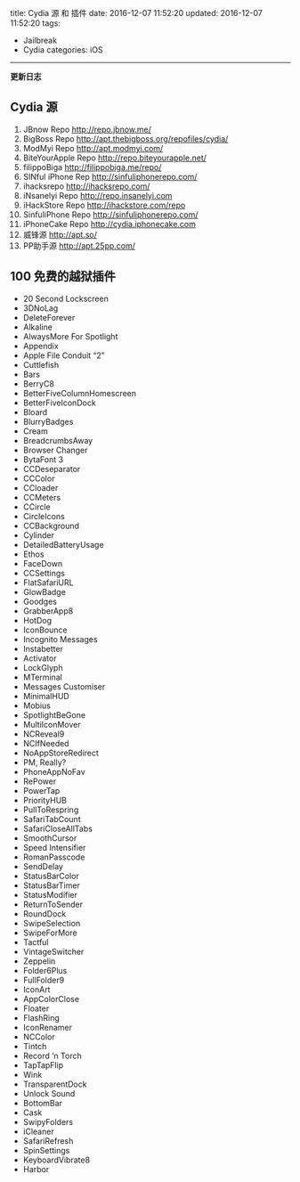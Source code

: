 title: Cydia 源 和 插件
date: 2016-12-07 11:52:20
updated: 2016-12-07 11:52:20
tags:
- Jailbreak
- Cydia
categories: iOS
---

**更新日志**

## Cydia 源

1. JBnow Repo <http://repo.jbnow.me/>
2. BigBoss Repo <http://apt.thebigboss.org/repofiles/cydia/>
3. ModMyi Repo <http://apt.modmyi.com/>
4. BiteYourApple Repo <http://repo.biteyourapple.net/>
5. filippoBiga <http://filippobiga.me/repo/>
6. SINful iPhone Rep <http://sinfuliphonerepo.com/> 
7. ihacksrepo <http://ihacksrepo.com/>
8. iNsanelyi Repo <http://repo.insanelyi.com>
9. iHackStore Repo <http://ihackstore.com/repo>
10. SinfuliPhone Repo <http://sinfuliphonerepo.com/>
11. iPhoneCake Repo <http://cydia.iphonecake.com>
12. 威锋源 <http://apt.so/>
13. PP助手源 <http://apt.25pp.com/>

<!-- more -->

## 100 免费的越狱插件
* 20 Second Lockscreen
* 3DNoLag
* DeleteForever
* Alkaline
* AlwaysMore For Spotlight
* Appendix
* Apple File Conduit “2”
* Cuttlefish
* Bars
* BerryC8
* BetterFiveColumnHomescreen
* BetterFiveIconDock
* Bloard
* BlurryBadges
* Cream
* BreadcrumbsAway
* Browser Changer
* BytaFont 3
* CCDeseparator
* CCColor
* CCloader
* CCMeters
* CCircle
* CircleIcons
* CCBackground
* Cylinder
* DetailedBatteryUsage
* Ethos
* FaceDown
* CCSettings
* FlatSafariURL
* GlowBadge
* Goodges
* GrabberApp8
* HotDog
* IconBounce
* Incognito Messages
* Instabetter
* Activator
* LockGlyph
* MTerminal
* Messages Customiser
* MinimalHUD
* Mobius
* SpotlightBeGone
* MultiIconMover
* NCReveal9
* NCIfNeeded
* NoAppStoreRedirect
* PM, Really?
* PhoneAppNoFav
* RePower
* PowerTap
* PriorityHUB
* PullToRespring
* SafariTabCount
* SafariCloseAllTabs
* SmoothCursor
* Speed Intensifier
* RomanPasscode
* SendDelay
* StatusBarColor
* StatusBarTimer
* StatusModifier
* ReturnToSender
* RoundDock
* SwipeSelection
* SwipeForMore
* Tactful
* VintageSwitcher
* Zeppelin
* Folder6Plus
* FullFolder9
* IconArt
* AppColorClose
* Floater
* FlashRing
* IconRenamer
* NCColor
* Tintch
* Record ‘n Torch
* TapTapFlip
* Wink
* TransparentDock
* Unlock Sound
* BottomBar
* Cask
* SwipyFolders
* iCleaner
* SafariRefresh
* SpinSettings
* KeyboardVibrate8
* Harbor


